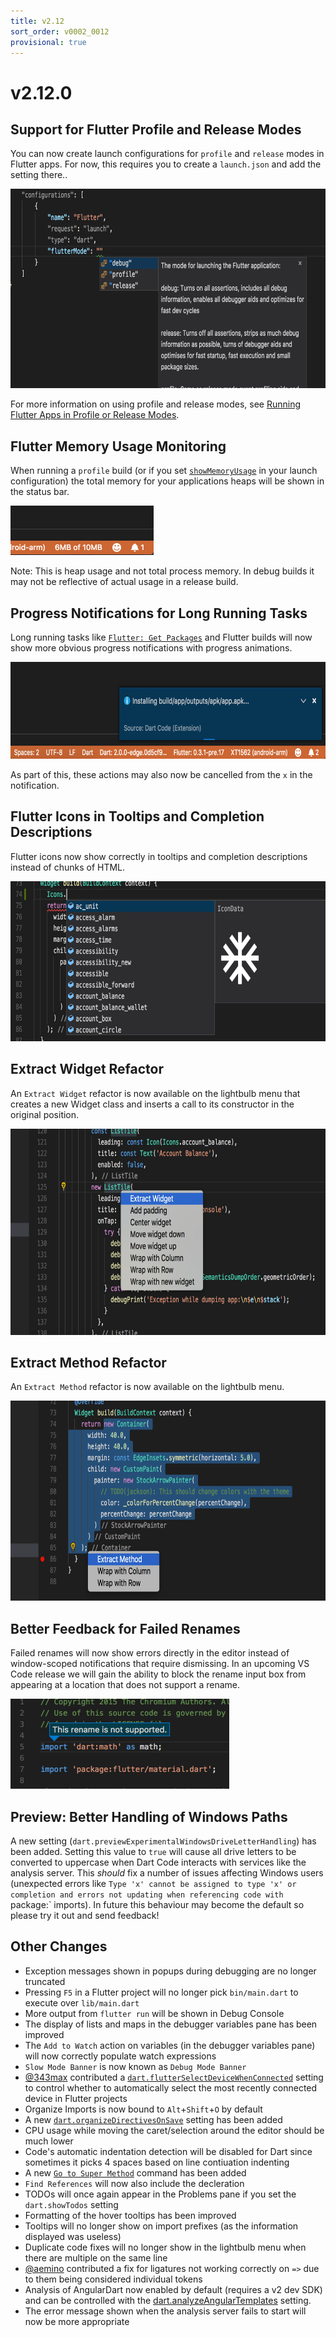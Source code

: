 ```yaml
---
title: v2.12
sort_order: v0002_0012
provisional: true
---
```


# v2.12.0

## Support for Flutter Profile and Release Modes

You can now create launch configurations for `profile` and `release` modes in Flutter apps. For now, this requires you to create a `launch.json` and add the setting there..

<img src="/images/release_notes/v2.12/flutter_modes.png" width="700" height="319" />

For more information on using profile and release modes, see [Running Flutter Apps in Profile or Release Modes](/docs/running-flutter-apps-in-profile-or-release-modes/).

## Flutter Memory Usage Monitoring

When running a `profile` build (or if you set [`showMemoryUsage`](/docs/running-flutter-apps-in-profile-or-release-modes/) in your launch configuration) the total memory for your applications heaps will be shown in the status bar.

<img src="/images/release_notes/v2.12/flutter_memory_usage.png" width="229" height="79" />

Note: This is heap usage and not total process memory. In debug builds it may not be reflective of actual usage in a release build.

## Progress Notifications for Long Running Tasks

Long running tasks like [`Flutter: Get Packages`](/docs/commands/#flutter-get-packages) and Flutter builds will now show more obvious progress notifications with progress animations.

<img src="/images/release_notes/v2.12/long_running_tasks.png" width="700" height="155" />

As part of this, these actions may also now be cancelled from the `x` in the notification.

## Flutter Icons in Tooltips and Completion Descriptions

Flutter icons now show correctly in tooltips and completion descriptions instead of chunks of HTML.

<img src="/images/release_notes/v2.12/flutter_icons.png" width="700" height="256" />

## Extract Widget Refactor

An `Extract Widget` refactor is now available on the lightbulb menu that creates a new Widget class and inserts a call to its constructor in the original position.

<img src="/images/release_notes/v2.12/extract_widget.png" width="700" height="330" />

## Extract Method Refactor

An `Extract Method` refactor is now available on the lightbulb menu.

<img src="/images/release_notes/v2.12/extract_method.png" width="700" height="320" />

## Better Feedback for Failed Renames

Failed renames will now show errors directly in the editor instead of window-scoped notifications that require dismissing. In an upcoming VS Code release we will gain the ability to block the rename input box from appearing at a location that does not support a rename.

<img src="/images/release_notes/v2.12/rename_message.png" width="350" height="144" />

## Preview: Better Handling of Windows Paths

A new setting (`dart.previewExperimentalWindowsDriveLetterHandling`) has been added. Setting this value to `true` will cause all drive letters to be converted to uppercase when Dart Code interacts with services like the analysis server. This *should* fix a number of issues affecting Windows users (unexpected errors like `Type 'x' cannot be assigned to type 'x' or completion and errors not updating when referencing code with `package:` imports). In future this behaviour may become the default so please try it out and send feedback!

## Other Changes

- Exception messages shown in popups during debugging are no longer truncated
- Pressing `F5` in a Flutter project will no longer pick `bin/main.dart` to execute over `lib/main.dart`
- More output from `flutter run` will be shown in Debug Console
- The display of lists and maps in the debugger variables pane has been improved
- The `Add to Watch` action on variables (in the debugger variables pane) will now correctly populate watch expressions
- `Slow Mode Banner` is now known as `Debug Mode Banner`
- [@343max](https://github.com/343max) contributed a [`dart.flutterSelectDeviceWhenConnected`](/docs/settings/#dartflutterselectdevicewhenconnected) setting to control whether to automatically select the most recently connected device in Flutter projects
- Organize Imports is now bound to `Alt`+`Shift`+`O` by default
- A new [`dart.organizeDirectivesOnSave`](/docs/settings/#dartorganizedirectivesonsave) setting has been added
- CPU usage while moving the caret/selection around the editor should be much lower
- Code's automatic indentation detection will be disabled for Dart since sometimes it picks 4 spaces based on line contiuation indenting
- A new [`Go to Super Method`](/docs/commands/#dart-go-to-super-method) command has been added
- `Find References` will now also include the decleration
- TODOs will once again appear in the Problems pane if you set the `dart.showTodos` setting
- Formatting of the hover tooltips has been improved
- Tooltips will no longer show on import prefixes (as the information displayed was useless)
- Duplicate code fixes will no longer show in the lightbulb menu when there are multiple on the same line
- [@aemino](https://github.com/aemino) contributed a fix for ligatures not working correctly on `=>` due to them being considered individual tokens
- Analysis of AngularDart now enabled by default (requires a v2 dev SDK) and can be controlled with the [dart.analyzeAngularTemplates](/docs/settings/#dartanalyzeangulartemplates) setting.
- The error message shown when the analysis server fails to start will now be more appropriate
